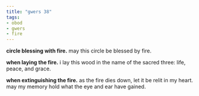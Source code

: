 ```yaml
---
title: "gwers 38"
tags:
- obod
- gwers
- fire
---
```


**circle blessing with fire.** may this circle be blessed by fire.

**when laying the fire.** i lay this wood in the name of the sacred three: life, peace, and grace.

**when extinguishing the fire.** as the fire dies down, let it be relit in my heart. may my memory hold what the eye and ear have gained.